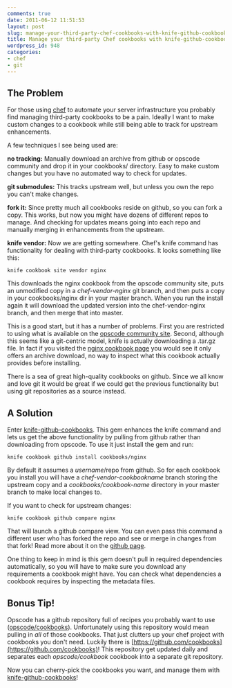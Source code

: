 ```yaml
---
comments: true
date: 2011-06-12 11:51:53
layout: post
slug: manage-your-third-party-chef-cookbooks-with-knife-github-cookbooks
title: Manage your third-party Chef cookbooks with knife-github-cookbooks
wordpress_id: 948
categories:
- chef
- git
---
```


## The Problem



For those using [chef](http://wiki.opscode.com/display/chef/Home) to automate your server infrastructure you probably find managing third-party cookbooks to be a pain. Ideally I want to make custom changes to a cookbook while still being able to track for upstream enhancements.

A few techniques I see being used are:

**no tracking:** Manually download an archive from github or opscode community and drop it in your cookbooks/ directory. Easy to make custom changes but you have no automated way to check for updates.

**git submodules:** This tracks upstream well, but unless you own the repo you can't make changes.

**fork it:** Since pretty much all cookbooks reside on github, so you can fork a copy. This works, but now you might have dozens of different repos to manage. And checking for updates means going into each repo and manually merging in enhancements from the upstream.

**knife vendor:** Now we are getting somewhere. Chef's knife command has functionality for dealing with third-party cookbooks. It looks something like this:


    
    
    knife cookbook site vendor nginx
    



This downloads the nginx cookbook from the opscode community site, puts an unmodified copy in a _chef-vendor-nginx_ git branch, and then puts a copy in your cookbooks/nginx dir in your master branch. When you run the install again it will download the updated version into the chef-vendor-nginx branch, and then merge that into master.

This is a good start, but it has a number of problems. First you are restricted to using what is available on the [opscode community site](http://community.opscode.com/cookbooks). Second, although this seems like a git-centric model, knife is actually downloading a .tar.gz file. In fact if you visited the [nginx cookbook page](http://community.opscode.com/cookbooks/nginx) you would see it only offers an archive download, no way to inspect what this cookbook actually provides before installing.

There is a sea of great high-quality cookbooks on github. Since we all know and love git it would be great if we could get the previous functionality but using git repositories as a source instead.



## A Solution



Enter [knife-github-cookbooks](https://github.com/websterclay/knife-github-cookbooks). This gem enhances the knife command and lets us get the above functionality by pulling from github rather than downloading from opscode. To use it just install the gem and run:


    
    
    knife cookbook github install cookbooks/nginx
    



By default it assumes a _username_/repo from github. So for each cookbook you install you will have a _chef-vendor-cookbookname_ branch storing the upstream copy and a _cookbooks/cookbook-name_ directory in your master branch to make local changes to.

If you want to check for upstream changes:


    
    
    knife cookbook github compare nginx
    



That will launch a github compare view. You can even pass this command a different user who has forked the repo and see or merge in changes from that fork! Read more about it on the [github page](https://github.com/websterclay/knife-github-cookbooks).

One thing to keep in mind is this gem doesn't pull in required dependencies automatically, so you will have to make sure you download any requirements a cookbook might have. You can check what dependencies a cookbook requires by inspecting the metadata files.



## Bonus Tip!



Opscode has a github repository full of recipes you probably want to use ([opscode/cookbooks](https://github.com/opscode/cookbooks)). Unfortunately using this repository would mean pulling in *all* of those cookbooks. That just clutters up your chef project with cookbooks you don't need. Luckily there is [https://github.com/cookbooks](https://github.com/cookbooks)! This repository get updated daily and separates each _opscode/cookbook_ cookbook into a separate git repository.

Now you can cherry-pick the cookbooks you want, and manage them with [knife-github-cookbooks](https://github.com/websterclay/knife-github-cookbooks)!
